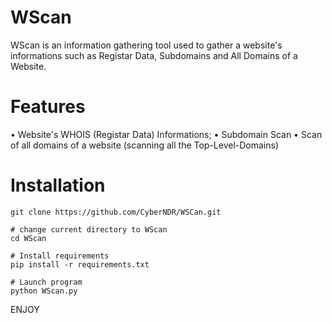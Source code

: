 # WScan
WScan is an information gathering tool used to gather a website's informations such as Registar Data, Subdomains and All Domains of a Website.
# Features
• Website's WHOIS (Registar Data) Informations;
• Subdomain Scan
• Scan of all domains of a website (scanning all the Top-Level-Domains)
# Installation
```# clone repository
git clone https://github.com/CyberNDR/WSCan.git

# change current directory to WScan
cd WScan

# Install requirements
pip install -r requirements.txt

# Launch program
python WScan.py

```

ENJOY
